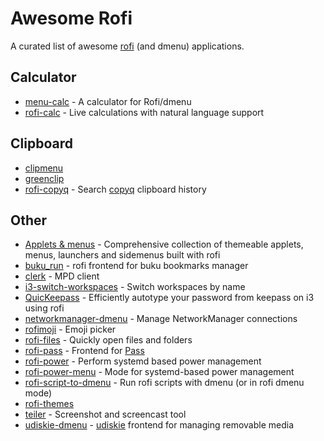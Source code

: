 # Awesome Rofi

A curated list of awesome [rofi](https://github.com/DaveDavenport/rofi) (and dmenu) applications.

## Calculator

- [menu-calc](https://github.com/sumnerevans/menu-calc) -
  A calculator for Rofi/dmenu
- [rofi-calc](https://github.com/svenstaro/rofi-calc) -
  Live calculations with natural language support

## Clipboard

- [clipmenu](https://github.com/cdown/clipmenu)
- [greenclip](https://github.com/erebe/greenclip)
- [rofi-copyq](https://github.com/cjbassi/rofi-copyq) -
  Search [copyq](https://github.com/hluk/CopyQ) clipboard history

## Other

- [Applets & menus](https://github.com/adi1090x/rofi) - Comprehensive collection of themeable applets, menus, launchers and sidemenus built with rofi
- [buku_run](https://github.com/carnager/buku_run) -
  rofi frontend for buku bookmarks manager
- [clerk](https://github.com/carnager/clerk) -
  MPD client
- [i3-switch-workspaces](https://github.com/carnager/rofi-scripts/blob/master/i3_switch_workspace.sh) -
  Switch workspaces by name
- [QuicKeepass](https://github.com/nongiach/QuicKeepass) - Efficiently autotype your password from keepass on i3 using rofi 
- [networkmanager-dmenu](https://github.com/firecat53/networkmanager-dmenu) -
  Manage NetworkManager connections
- [rofimoji](https://github.com/fdw/rofimoji) -
  Emoji picker
- [rofi-files](https://github.com/cjbassi/rofi-files) -
  Quickly open files and folders
- [rofi-pass](https://github.com/carnager/rofi-pass) -
  Frontend for [Pass](https://www.passwordstore.org/)
- [rofi-power](https://github.com/cjbassi/rofi-power) -
  Perform systemd based power management
- [rofi-power-menu](https://github.com/jluttine/rofi-power-menu) - Mode for systemd-based power management
- [rofi-script-to-dmenu](https://github.com/jluttine/rofi-script-to-dmenu) - Run rofi scripts with dmenu (or in rofi dmenu mode)
- [rofi-themes](https://github.com/DaveDavenport/rofi-themes)
- [teiler](https://github.com/carnager/teiler) -
  Screenshot and screencast tool
- [udiskie-dmenu](https://github.com/fogine/udiskie-dmenu) -
  [udiskie](https://github.com/coldfix/udiskie) frontend for managing removable media
